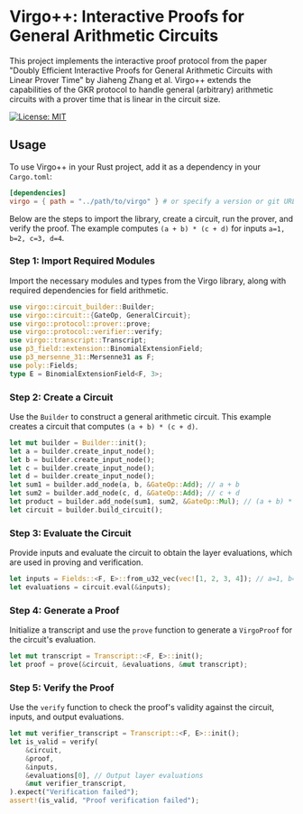 # Virgo++: Interactive Proofs for General Arithmetic Circuits

This project implements the interactive proof protocol from the paper "Doubly Efficient Interactive Proofs for General Arithmetic Circuits with Linear Prover Time" by Jiaheng Zhang et al. Virgo++ extends the capabilities of the GKR protocol to handle general (arbitrary) arithmetic circuits with a prover time that is linear in the circuit size.

[![License: MIT](https://img.shields.io/badge/License-MIT-yellow.svg)](https://opensource.org/licenses/MIT)

## Usage

To use Virgo++ in your Rust project, add it as a dependency in your `Cargo.toml`:

```toml
[dependencies]
virgo = { path = "../path/to/virgo" } # or specify a version or git URL
```

Below are the steps to import the library, create a circuit, run the prover, and verify the proof. The example computes `(a + b) * (c + d)` for inputs `a=1, b=2, c=3, d=4`.

### Step 1: Import Required Modules

Import the necessary modules and types from the Virgo library, along with required dependencies for field arithmetic.

```rust
use virgo::circuit_builder::Builder;
use virgo::circuit::{GateOp, GeneralCircuit};
use virgo::protocol::prover::prove;
use virgo::protocol::verifier::verify;
use virgo::transcript::Transcript;
use p3_field::extension::BinomialExtensionField;
use p3_mersenne_31::Mersenne31 as F;
use poly::Fields;
type E = BinomialExtensionField<F, 3>;
```

### Step 2: Create a Circuit

Use the `Builder` to construct a general arithmetic circuit. This example creates a circuit that computes `(a + b) * (c + d)`.

```rust
let mut builder = Builder::init();
let a = builder.create_input_node();
let b = builder.create_input_node();
let c = builder.create_input_node();
let d = builder.create_input_node();
let sum1 = builder.add_node(a, b, &GateOp::Add); // a + b
let sum2 = builder.add_node(c, d, &GateOp::Add); // c + d
let product = builder.add_node(sum1, sum2, &GateOp::Mul); // (a + b) * (c + d)
let circuit = builder.build_circuit();
```

### Step 3: Evaluate the Circuit

Provide inputs and evaluate the circuit to obtain the layer evaluations, which are used in proving and verification.

```rust
let inputs = Fields::<F, E>::from_u32_vec(vec![1, 2, 3, 4]); // a=1, b=2, c=3, d=4
let evaluations = circuit.eval(&inputs);
```

### Step 4: Generate a Proof

Initialize a transcript and use the `prove` function to generate a `VirgoProof` for the circuit's evaluation.

```rust
let mut transcript = Transcript::<F, E>::init();
let proof = prove(&circuit, &evaluations, &mut transcript);
```

### Step 5: Verify the Proof

Use the `verify` function to check the proof's validity against the circuit, inputs, and output evaluations.

```rust
let mut verifier_transcript = Transcript::<F, E>::init();
let is_valid = verify(
    &circuit,
    &proof,
    &inputs,
    &evaluations[0], // Output layer evaluations
    &mut verifier_transcript,
).expect("Verification failed");
assert!(is_valid, "Proof verification failed");
```